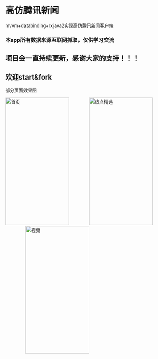 # 高仿腾讯新闻
mvvm+databinding+rxjava2实现高仿腾讯新闻客户端

<h3>本app所有数据来源互联网抓取，仅供学习交流</h3>




<h2>项目会一直持续更新，感谢大家的支持！！！</h2>




<h2>欢迎start&fork</h2>



<p>部分页面效果图</p>

<img src="https://raw.githubusercontent.com/dingshuangdian/hodgepodge/master/img/gif1.gif" width="200px" height="400px" alt="首页">&nbsp;&nbsp;&nbsp;&nbsp;&nbsp;&nbsp;&nbsp;&nbsp;&nbsp;&nbsp;&nbsp;&nbsp;&nbsp;&nbsp;&nbsp;&nbsp;<img src="https://raw.githubusercontent.com/dingshuangdian/hodgepodge/master/img/gif3.gif" width="200px" height="400px" alt="热点精选">&nbsp;&nbsp;&nbsp;&nbsp;&nbsp;&nbsp;&nbsp;&nbsp;&nbsp;&nbsp;&nbsp;&nbsp;&nbsp;&nbsp;&nbsp;&nbsp;<img src="https://raw.githubusercontent.com/dingshuangdian/hodgepodge/master/img/gif2.gif" width="200px" height="400px" alt="视频">


